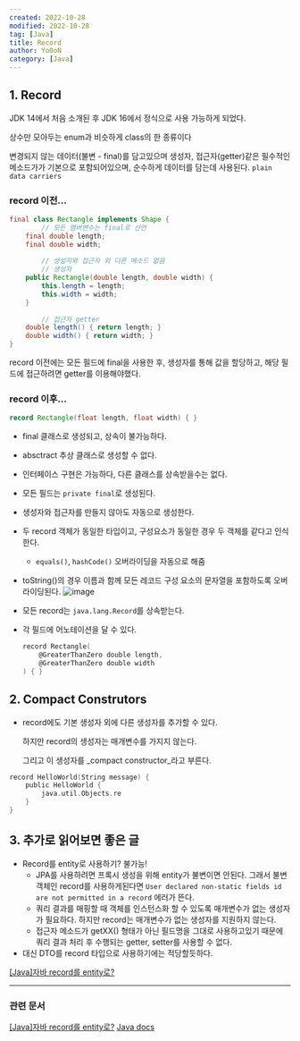 ```yaml
---
created: 2022-10-28
modified: 2022-10-28
tag: [Java]
title: Record
author: Yo0oN
category: [Java]
---
```


## 1. Record


JDK 14에서 처음 소개된 후 JDK 16에서 정식으로 사용 가능하게 되었다.

상수만 모아두는 enum과 비슷하게 class의 한 종류이다

변경되지 않는 데이터(불변 - final)를 담고있으며 생성자, 접근자(getter)같은 필수적인 메소드가가 기본으로 포함되어있으며, 순수하게 데이터를 담는데 사용된다. `plain data carriers`


### record 이전...

```java
final class Rectangle implements Shape {
		// 모든 멤버변수는 final로 선언
    final double length;
    final double width;
    
		// 생성자와 접근자 외 다른 메소드 없음
		// 생성자
    public Rectangle(double length, double width) {
        this.length = length;
        this.width = width;
    }
    
		// 접근자 getter
    double length() { return length; }
    double width() { return width; }
}
```

record 이전에는 모든 필드에 final을 사용한 후, 생성자를 통해 값을 할당하고, 해당 필드에 접근하려면 getter를 이용해야했다.



### record 이후...

```java
record Rectangle(float length, float width) { }
```

-   final 클래스로 생성되고, 상속이 불가능하다.
-   absctract 추상 클래스로 생성할 수 없다.
-   인터페이스 구현은 가능하다, 다른 클래스를 상속받을수는 없다.
-   모든 필드는 `private final`로 생성된다.
-   생성자와 접근자를 만들지 않아도 자동으로 생성한다.
-   두 record 객체가 동일한 타입이고, 구성요소가 동일한 경우 두 객체를 같다고 인식한다.
    -   `equals()`, `hashCode()` 오버라이딩을 자동으로 해줌
-   toString()의 경우 이름과 함께 모든 레코드 구성 요소의 문자열을 포함하도록 오버라이딩된다.
    ![image](https://user-images.githubusercontent.com/53729311/198673827-274854df-c1dd-476d-a092-c00e4585f1af.png)

-   모든 record는 `java.lang.Record`를 상속받는다.
-   각 필드에 어노테이션을 달 수 있다.
    ```go
    record Rectangle(
        @GreaterThanZero double length,
        @GreaterThanZero double width
    ) { }
    ```
    


## 2. Compact Construtors

-   record에도 기본 생성자 외에 다른 생성자를 추가할 수 있다.
    
    하지만 record의 생성자는 매개변수를 가지지 않는다.
    
    그리고 이 생성자를 _compact constructor_라고 부른다.
    

```go
record HelloWorld(String message) {
	public HelloWorld {
		java.util.Objects.re
	}
}
```


## 3. 추가로 읽어보면 좋은 글

-   Record를 entity로 사용하기? 불가능!
    -   JPA를 사용하려면 프록시 생성을 위해 entity가 불변이면 안된다. 그래서 불변객체인 record를 사용하게된다면 `User declared non-static fields id are not permitted in a record` 에러가 뜬다.
    -   쿼리 결과를 매핑할 때 객체를 인스턴스화 할 수 있도록 매개변수가 없는 생성자가 필요하다. 하지만 record는 매개변수가 없는 생성자를 지원하지 않는다.
    -   접근자 메소드가 getXX() 형태가 아닌 필드명을 그대로 사용하고있기 때문에 쿼리 결과 처리 후 수행되는 getter, setter를 사용할 수 없다.
-   대신 DTO를 record 타입으로 사용하기에는 적당할듯하다.

[[Java]자바 record를 entity로?](https://velog.io/@power0080/java%EC%9E%90%EB%B0%94-record%EB%A5%BC-entity%EB%A1%9C)

---


### 관련 문서
[[Java]자바 record를 entity로?](https://velog.io/@power0080/java%EC%9E%90%EB%B0%94-record%EB%A5%BC-entity%EB%A1%9C)
[Java docs](https://docs.oracle.com/en/java/javase/16/language/records.html)